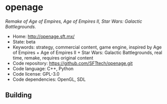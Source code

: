 # openage

_Remake of Age of Empires, Age of Empires II, Star Wars: Galactic Battlegrounds._

- Home: http://openage.sft.mx/
- State: beta
- Keywords: strategy, commercial content, game engine, inspired by Age of Empires + Age of Empires II + Star Wars: Galactic Battlegrounds, real time, remake, requires original content
- Code repository: https://github.com/SFTtech/openage.git
- Code language: C++, Python
- Code license: GPL-3.0
- Code dependencies: OpenGL, SDL

## Building
